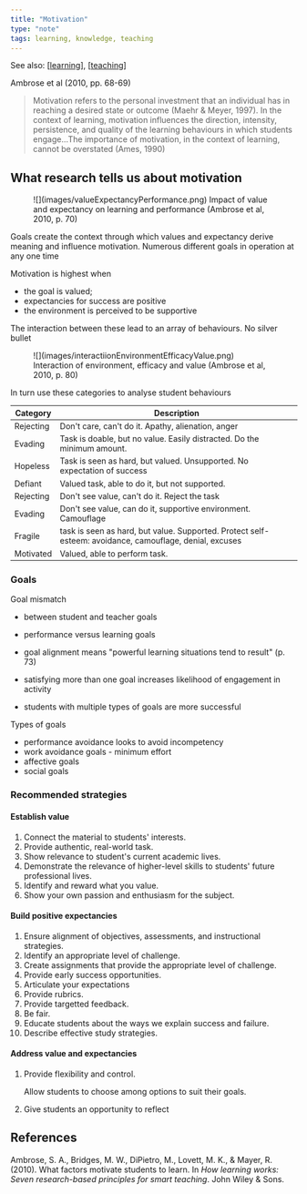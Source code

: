 ```yaml
---
title: "Motivation"
type: "note"
tags: learning, knowledge, teaching
---
```


See also: [[learning]], [[teaching]]

Ambrose et al (2010, pp. 68-69)
> Motivation refers to the personal investment that an individual has in reaching a desired state or outcome (Maehr & Meyer, 1997). In the context of learning, motivation influences the direction, intensity, persistence, and quality of the learning behaviours in which students engage...The importance of motivation, in the context of learning, cannot be overstated (Ames, 1990)

## What research tells us about motivation


<figure markdown>
![](images/valueExpectancyPerformance.png)
<caption>Impact of value and expectancy on learning and performance (Ambrose et al, 2010, p. 70)</caption>
</figure>

Goals create the context through which values and expectancy derive meaning and influence motivation. Numerous different goals in operation at any one time

Motivation is highest when

- the goal is valued;
- expectancies for success are positive
- the environment is perceived to be supportive

The interaction between these lead to an array of behaviours. No silver bullet

<figure markdown>
![](images/interactiionEnvironmentEfficacyValue.png)
<caption>Interaction of environment, efficacy and value (Ambrose et al, 2010, p. 80)</caption>
</figure>

In turn use these categories to analyse student behaviours

| Category | Description | 
| -------- | ------------------- | 
| Rejecting | Don't care, can't do it. Apathy, alienation, anger | 
| Evading | Task is doable, but no value. Easily distracted. Do the minimum amount. | 
| Hopeless | Task is seen as hard, but valued. Unsupported. No expectation of success | 
| Defiant | Valued task, able to do it, but not supported.  | 
| Rejecting | Don't see value, can't do it. Reject the task | 
| Evading | Don't see value, can do it, supportive environment. Camouflage |
| Fragile | task is seen as hard, but value. Supported. Protect self-esteem: avoidance, camouflage, denial, excuses  | 
| Motivated | Valued, able to perform task. |

### Goals

Goal mismatch

- between student and teacher goals
- performance versus learning goals


- goal alignment means "powerful learning situations tend to result" (p. 73)
- satisfying more than one goal increases likelihood of engagement in activity
- students with multiple types of goals are more successful

Types of goals

- performance avoidance looks to avoid incompetency
- work avoidance goals - minimum effort
- affective goals
- social goals

### Recommended strategies

#### Establish value

1. Connect the material to students' interests. 
2. Provide authentic, real-world task.
3. Show relevance to student's current academic lives.
4. Demonstrate the relevance of higher-level skills to students' future professional lives.
5. Identify and reward what you value.
6. Show your own passion and enthusiasm for the subject.

#### Build positive expectancies

1. Ensure alignment of objectives, assessments, and instructional strategies. 
2. Identify an appropriate level of challenge.
3. Create assignments that provide the appropriate level of challenge. 
4. Provide early success opportunities. 
5. Articulate your expectations
6. Provide rubrics. 
7. Provide targetted feedback. 
8. Be fair. 
9. Educate students about the ways we explain success and failure. 
10. Describe effective study strategies. 

#### Address value and expectancies

1. Provide flexibility and control.

    Allow students to choose among options to suit their goals.

2. Give students an opportunity to reflect

## References

Ambrose, S. A., Bridges, M. W., DiPietro, M., Lovett, M. K., & Mayer, R. (2010). What factors motivate students to learn. In *How learning works: Seven research-based principles for smart teaching*. John Wiley & Sons.





[//begin]: # "Autogenerated link references for markdown compatibility"
[learning]: ../Learning/learning "Learning"
[teaching]: ../Teaching/teaching "Teaching"
[//end]: # "Autogenerated link references"
